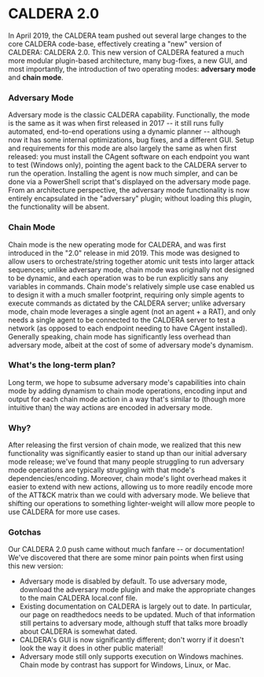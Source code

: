 CALDERA 2.0
==========

In April 2019, the CALDERA team pushed out several large changes to the core CALDERA code-base, effectively creating a "new" version of CALDERA: CALDERA 2.0. This new version of CALDERA featured a much more modular plugin-based architecture, many bug-fixes, a new GUI, and most importantly, the introduction of two operating modes: **adversary mode** and **chain mode**. 

### Adversary Mode
Adversary mode is the classic CALDERA capability. Functionally, the mode is the same as it was when first released in 2017 -- it still runs fully automated, end-to-end operations using a dynamic planner -- although now it has some internal optimizations, bug fixes, and a different GUI. Setup and requirements for this mode are also largely the same as when first released: you must install the CAgent software on each endpoint you want to test (Windows only), pointing the agent back to the CALDERA server to run the operation. Installing the agent is now much simpler, and can be done via a PowerShell script that's displayed on the adversary mode page. From an architecture perspective, the adversary mode functionality is now entirely encapsulated in the "adversary" plugin; without loading this plugin, the functionality will be absent.

### Chain Mode
Chain mode is the new operating mode for CALDERA, and was first introduced in the "2.0" release in mid 2019. This mode was designed to allow users to orchestrate/string together atomic unit tests into larger attack sequences; unlike adversary mode, chain mode was originally not designed to be dynamic, and each operation was to be run explicitly sans any variables in commands. Chain mode's relatively simple use case enabled us to design it with a much smaller footprint, requiring only simple agents to execute commands as dictated by the CALDERA server; unlike adversary mode, chain mode leverages a single agent (not an agent + a RAT), and only needs a single agent to be connected to the CALDERA server to test a network (as opposed to each endpoint needing to have CAgent installed). Generally speaking, chain mode has significantly less overhead than adversary mode, albeit at the cost of some of adversary mode's dynamism.

### What's the long-term plan?
Long term, we hope to subsume adversary mode's capabilities into chain mode by adding dynamism to chain mode operations, encoding input and output for each chain mode action in a way that's similar to (though more intuitive than) the way actions are encoded in adversary mode.

### Why?
After releasing the first version of chain mode, we realized that this new functionality was significantly easier to stand up than our initial adversary mode release; we've found that many people struggling to run adversary mode operations are typically struggling with that mode's dependencies/encoding. Moreover, chain mode's light overhead makes it easier to extend with new actions, allowing us to more readily encode more of the ATT&CK matrix than we could with adversary mode. We believe that shifting our operations to something lighter-weight will allow more people to use CALDERA for more use cases.

### Gotchas
Our CALDERA 2.0 push came without much fanfare -- or documentation! We've discovered that there are some minor pain points when first using this new version:

* Adversary mode is disabled by default. To use adversary mode, download the adversary mode plugin and make the appropriate changes to the main CALDERA local.conf file.
* Existing documentation on CALDERA is largely out to date. In particular, our page on readthedocs needs to be updated. Much of that information still pertains to adversary mode, although stuff that talks more broadly about CALDERA is somewhat dated.
* CALDERA's GUI is now significantly different; don't worry if it doesn't look the way it does in other public material!
* Adversary mode still only supports execution on Windows machines. Chain mode by contrast has support for Windows, Linux, or Mac.
